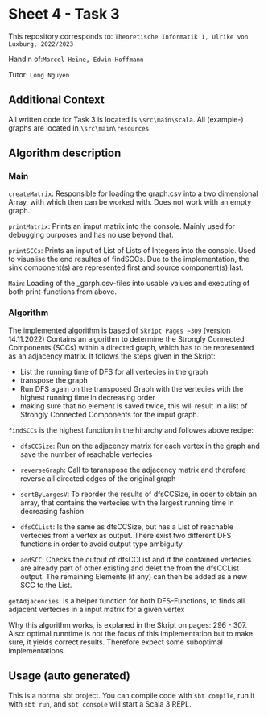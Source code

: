 # Sheet 4 - Task 3

This repository corresponds to: `Theoretische Informatik 1, Ulrike von Luxburg, 2022/2023`

Handin of:`Marcel Heine, Edwin Hoffmann`

Tutor: `Long Nguyen` 

## Additional Context

All written code for Task 3 is located is `\src\main\scala`.
All (example-) graphs are located in `\src\main\resources`.

## Algorithm description

### Main

`createMatrix`: Responsible for loading the graph.csv into a two dimensional Array, with which then can be worked with. Does not work with an empty graph.

`printMatrix`: Prints an imput matrix into the console. Mainly used for debugging purposes and has no use beyond that.

`printSCCs`: Prints an input of List of Lists of Integers into the console. Used to visualise the end resultes of findSCCs. Due to the implementation, the sink component(s) are represented first and source component(s) last.

`Main`: Loading of the _garph.csv-files into usable values and executing of both print-functions from above.

### Algorithm

The implemented algorithm is based of `Skript Pages ~309` (version 14.11.2022)
Contains an algorithm to determine the Strongly Connected Components (SCCs) within a directed graph, which has to be represented as an adjacency matrix.
It follows the steps given in the Skript:
 - List the running time of DFS for all vertecies in the graph
 - transpose the graph
 - Run DFS again on the transposed Graph with the vertecies with the highest running time in decreasing order
 - making sure that no element is saved twice, this will result in a list of Strongly Connected Components for the imput graph.

`findSCCs` is the highest function in the hirarchy and followes above recipe:
 
 - `dfsCCSize`: Run on the adjacency matrix for each vertex in the graph and save the number of reachable vertecies 
 
 - `reverseGraph`: Call to taranspose the adjacency matrix and therefore reverse all directed edges of the original graph
 
 - `sortByLargesV`: To reorder the results of dfsCCSize, in oder to obtain an array, that contains the vertecies with the largest running time in decreasing fashion
 
 - `dfsCCList`: Is the same as dfsCCSize, but has a List of reachable vertecies from a vertex as output. There exist two different DFS functions in order to avoid output type ambiguity.
 
 - `addSCC`: Checks the output of dfsCCList and if the contained vertecies are already part of other existing and delet the from the dfsCCList output. The remaining Elements (if any) can then be added as a new SCC to the List.

`getAdjacencies`: Is a helper function for both DFS-Functions, to finds all adjacent vertecies in a input matrix for a given vertex

Why this algorithm works, is explaned in the Skript on pages: 296 - 307.
Also: optimal runntime is not the focus of this implementation but to make sure, it yields correct results. Therefore expect some suboptimal implementations.

## Usage (auto generated)

This is a normal sbt project. You can compile code with `sbt compile`, run it with `sbt run`, and `sbt console` will start a Scala 3 REPL.

